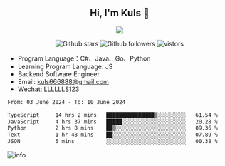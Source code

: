 <h2 align="center"> Hi, I'm Kuls 👋 </h2>
<p align="center">
    <p align="center">
        <img src=" https://avatars.githubusercontent.com/u/42165104?s=460&u=5c7fbf0bce7d4b38a15a44676e6f64b529e47598&v=4"/>
    </p>
    <p align="center">
      <img src="https://img.shields.io/github/stars/hellokuls?style=social" alt="Github stars" />
      <img src="https://img.shields.io/github/followers/hellokuls?style=social" alt="Github followers" />
      <img src="https://visitor-badge.glitch.me/badge?page_id=hellokuls.readme" alt="vistors" />
    </p>
</p>

- Program Language：C#、Java、Go、Python
- Learning Program Language: JS
- Backend Software Engineer.
- Email: kuls666888@gmail.com
- Wechat: LLLLLLS123

<!--START_SECTION:waka-->

```txt
From: 03 June 2024 - To: 10 June 2024

TypeScript     14 hrs 2 mins   ███████████████▒░░░░░░░░░   61.54 %
JavaScript     4 hrs 37 mins   █████░░░░░░░░░░░░░░░░░░░░   20.28 %
Python         2 hrs 8 mins    ██▒░░░░░░░░░░░░░░░░░░░░░░   09.36 %
Text           1 hr 48 mins    ██░░░░░░░░░░░░░░░░░░░░░░░   07.89 %
JSON           5 mins          ░░░░░░░░░░░░░░░░░░░░░░░░░   00.38 %
```

<!--END_SECTION:waka-->

![info](https://github-readme-stats.vercel.app/api?username=hellokuls&show_icons=true&count_private=true&hide=prs&theme=default_repocard)


